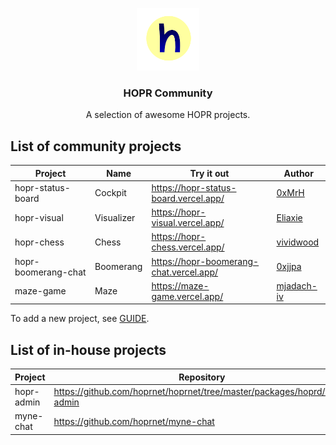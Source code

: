 <!-- INTRODUCTION -->
<p align="center">
  <a href="https://hoprnet.org" target="_blank" rel="noopener noreferrer">
    <img width="100" src="https://github.com/hoprnet/hopr-assets/blob/master/v1/logo/hopr_logo_padded.png?raw=true" alt="HOPR Logo">
  </a>
  
  <!-- Title Placeholder -->
  <h3 align="center">HOPR Community</h3>
  <p align="center">
    A selection of awesome HOPR projects.
  </p>
</p>

## List of community projects

| Project             | Name         | Try it out                              | Author                                      |
| ------------------- |--------------| --------------------------------------- | ------------------------------------------- |
| hopr-status-board   | Cockpit      | https://hopr-status-board.vercel.app/   | [0xMrH](https://github.com/0xMrH)           |
| hopr-visual         | Visualizer   | https://hopr-visual.vercel.app/         | [Eliaxie](https://github.com/Eliaxie)       |
| hopr-chess          | Chess        | https://hopr-chess.vercel.app/          | [vividwood](https://github.com/vividwood)   |
| hopr-boomerang-chat | Boomerang    | https://hopr-boomerang-chat.vercel.app/ | [0xjjpa](https://github.com/0xjjpa)         |
| maze-game           | Maze         | https://maze-game.vercel.app/           | [mjadach-iv](https://github.com/mjadach-iv) |

To add a new project, see [GUIDE](./ADMIN_GUIDE.md).

## List of in-house projects

| Project    | Repository                                                               |
| ---------- | ------------------------------------------------------------------------ |
| hopr-admin | https://github.com/hoprnet/hoprnet/tree/master/packages/hoprd/hopr-admin |
| myne-chat  | https://github.com/hoprnet/myne-chat                                     |
